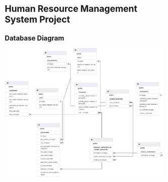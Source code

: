 # Human Resource Management System Project
## Database Diagram
<img widht="964" alt="My Certificate" src="https://github.com/zeynepsl/HrmsProject/blob/master/diagram.png">
